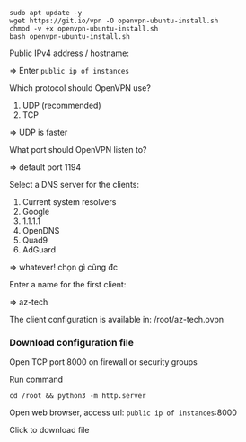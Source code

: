 ```
sudo apt update -y
wget https://git.io/vpn -O openvpn-ubuntu-install.sh
chmod -v +x openvpn-ubuntu-install.sh
bash openvpn-ubuntu-install.sh
```

Public IPv4 address / hostname:

=> Enter `public ip of instances`


Which protocol should OpenVPN use?
   1) UDP (recommended)
   2) TCP

=> UDP is faster


What port should OpenVPN listen to?

=> default port 1194


Select a DNS server for the clients:
   1) Current system resolvers
   2) Google
   3) 1.1.1.1
   4) OpenDNS
   5) Quad9
   6) AdGuard

=> whatever! chọn gì cũng đc


Enter a name for the first client:

=> az-tech


The client configuration is available in: /root/az-tech.ovpn


### Download configuration file

Open TCP port 8000 on firewall or security groups


Run command
```
cd /root && python3 -m http.server
```


Open web browser, access url: `public ip of instances`:8000


Click to download file
